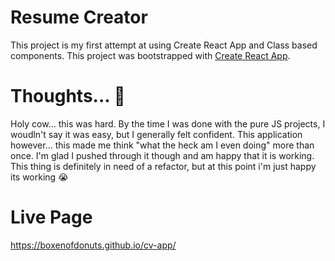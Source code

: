 # Resume Creator
This project is my first attempt at using Create React App and Class based components.
This project was bootstrapped with [Create React App](https://github.com/facebook/create-react-app).

# Thoughts... :thinking:
Holy cow... this was hard. By the time I was done with the pure JS projects, I woudln't say it was easy, but I generally felt confident. This application however... this made me think "what the heck am I even doing" more than once. I'm glad I pushed through it though and am happy that it is working. This thing is definitely in need of a refactor, but at this point i'm just happy its working :sob:

# Live Page
https://boxenofdonuts.github.io/cv-app/